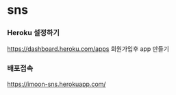 # sns

### Heroku 설정하기
https://dashboard.heroku.com/apps 회원가입후 app 만들기

### 배포접속
https://imoon-sns.herokuapp.com/
